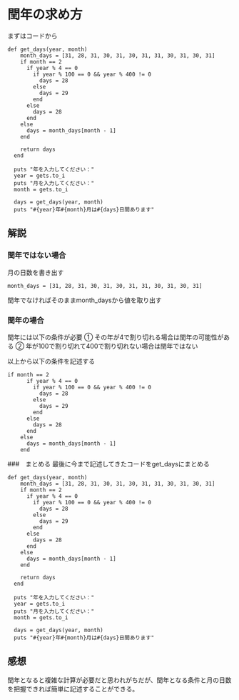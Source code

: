 # 閏年の求め方
まずはコードから
```
def get_days(year, month)
    month_days = [31, 28, 31, 30, 31, 30, 31, 31, 30, 31, 30, 31]
    if month == 2
      if year % 4 == 0
        if year % 100 == 0 && year % 400 != 0
          days = 28
        else
          days = 29
        end
      else
        days = 28
      end
    else
      days = month_days[month - 1]
    end

    return days
  end

  puts "年を入力してください："
  year = gets.to_i
  puts "月を入力してください："
  month = gets.to_i

  days = get_days(year, month)
  puts "#{year}年#{month}月は#{days}日間あります"
```
## 解説
### 閏年ではない場合
月の日数を書き出す
```
month_days = [31, 28, 31, 30, 31, 30, 31, 31, 30, 31, 30, 31]
```
閏年でなければそのままmonth_daysから値を取り出す

### 閏年の場合
閏年には以下の条件が必要
① その年が4で割り切れる場合は閏年の可能性がある
② 年が100で割り切れて400で割り切れない場合は閏年ではない

以上から以下の条件を記述する
```
if month == 2
      if year % 4 == 0
        if year % 100 == 0 && year % 400 != 0
          days = 28
        else
          days = 29
        end
      else
        days = 28
      end
    else
      days = month_days[month - 1]
    end
```
###　まとめる
最後に今まで記述してきたコードをget_daysにまとめる
```
def get_days(year, month)
    month_days = [31, 28, 31, 30, 31, 30, 31, 31, 30, 31, 30, 31]
    if month == 2
      if year % 4 == 0
        if year % 100 == 0 && year % 400 != 0
          days = 28
        else
          days = 29
        end
      else
        days = 28
      end
    else
      days = month_days[month - 1]
    end

    return days
  end

  puts "年を入力してください："
  year = gets.to_i
  puts "月を入力してください："
  month = gets.to_i

  days = get_days(year, month)
  puts "#{year}年#{month}月は#{days}日間あります"
```

## 感想
閏年となると複雑な計算が必要だと思われがちだが、閏年となる条件と月の日数を把握できれば簡単に記述することができる。

